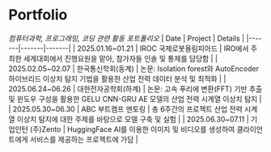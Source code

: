 # Portfolio
*컴퓨터과학, 프로그래밍, 코딩 관련 활동 포트폴리오*
| Date | Project | Details |
|-------|-------|-------|
| 2025.01.16~01.21 | IROC 국제로봇올림피아드 | IRO에서 주최한 세계대회에서 진행요원을 맡아, 참가자들 인솔 및 통제를 담당함 |
| 2025.02.05~02.07 | 한국통신학회(동계) | 논문: Isolation forest와 AutoEncoder 하이브리드 이상치 탐지 기법을 활용한 산업 전력 데이터 분석 및 최적화 |
| 2025.06.24~06.26 | 대한전자공학회(하계) | 논문: 고속 푸리에 변환(FFT) 기반 추출 및 윈도우 구성을 활용한 GELU CNN-GRU AE 모델의 산업 전력 시계열 이상치 탐지 |
| 2025.05.30~06.30 | ABC 부트캠프 멘토링 | 총 6주간의 프로젝트 산업 전력 시계열 이상치 탐지에 대한 주제를 바탕으로 모델 구축 및 실험 |
| 2025.06.30~07.11 | 기업인턴 (주)Zento | HuggingFace AI를 이용한 이미지 및 비디오를 생성하여 클라이언트에게 서비스를 제공하는 프로젝트에 가담 |